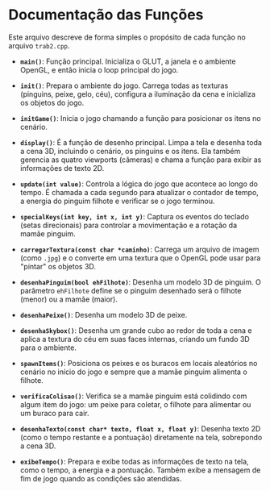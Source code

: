 # Documentação das Funções

Este arquivo descreve de forma simples o propósito de cada função no arquivo `trab2.cpp`.

-   **`main()`**: Função principal. Inicializa o GLUT, a janela e o ambiente OpenGL, e então inicia o loop principal do jogo.

-   **`init()`**: Prepara o ambiente do jogo. Carrega todas as texturas (pinguins, peixe, gelo, céu), configura a iluminação da cena e inicializa os objetos do jogo.

-   **`initGame()`**: Inicia o jogo chamando a função para posicionar os itens no cenário.

-   **`display()`**: É a função de desenho principal. Limpa a tela e desenha toda a cena 3D, incluindo o cenário, os pinguins e os itens. Ela também gerencia as quatro viewports (câmeras) e chama a função para exibir as informações de texto 2D.

-   **`update(int value)`**: Controla a lógica do jogo que acontece ao longo do tempo. É chamada a cada segundo para atualizar o contador de tempo, a energia do pinguim filhote e verificar se o jogo terminou.

-   **`specialKeys(int key, int x, int y)`**: Captura os eventos do teclado (setas direcionais) para controlar a movimentação e a rotação da mamãe pinguim.

-   **`carregarTextura(const char *caminho)`**: Carrega um arquivo de imagem (como `.jpg`) e o converte em uma textura que o OpenGL pode usar para "pintar" os objetos 3D.

-   **`desenhaPinguim(bool ehFilhote)`**: Desenha um modelo 3D de pinguim. O parâmetro `ehFilhote` define se o pinguim desenhado será o filhote (menor) ou a mamãe (maior).

-   **`desenhaPeixe()`**: Desenha um modelo 3D de peixe.

-   **`desenhaSkybox()`**: Desenha um grande cubo ao redor de toda a cena e aplica a textura do céu em suas faces internas, criando um fundo 3D para o ambiente.

-   **`spawnItems()`**: Posiciona os peixes e os buracos em locais aleatórios no cenário no início do jogo e sempre que a mamãe pinguim alimenta o filhote.

-   **`verificaColisao()`**: Verifica se a mamãe pinguim está colidindo com algum item do jogo: um peixe para coletar, o filhote para alimentar ou um buraco para cair.

-   **`desenhaTexto(const char* texto, float x, float y)`**: Desenha texto 2D (como o tempo restante e a pontuação) diretamente na tela, sobrepondo a cena 3D.

-   **`exibeTempo()`**: Prepara e exibe todas as informações de texto na tela, como o tempo, a energia e a pontuação. Também exibe a mensagem de fim de jogo quando as condições são atendidas.
